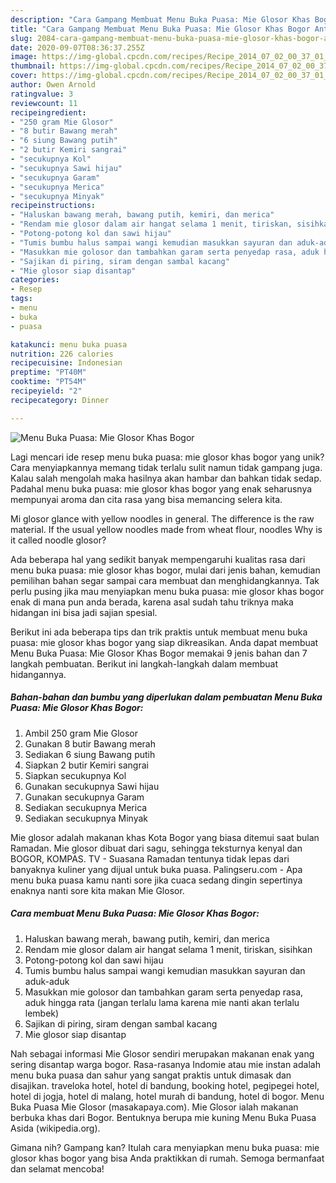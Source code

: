 ```yaml
---
description: "Cara Gampang Membuat Menu Buka Puasa: Mie Glosor Khas Bogor Anti Gagal"
title: "Cara Gampang Membuat Menu Buka Puasa: Mie Glosor Khas Bogor Anti Gagal"
slug: 2084-cara-gampang-membuat-menu-buka-puasa-mie-glosor-khas-bogor-anti-gagal
date: 2020-09-07T08:36:37.255Z
image: https://img-global.cpcdn.com/recipes/Recipe_2014_07_02_00_37_01_824_98dc3fb2a986091cef5a/751x532cq70/menu-buka-puasa-mie-glosor-khas-bogor-foto-resep-utama.jpg
thumbnail: https://img-global.cpcdn.com/recipes/Recipe_2014_07_02_00_37_01_824_98dc3fb2a986091cef5a/751x532cq70/menu-buka-puasa-mie-glosor-khas-bogor-foto-resep-utama.jpg
cover: https://img-global.cpcdn.com/recipes/Recipe_2014_07_02_00_37_01_824_98dc3fb2a986091cef5a/751x532cq70/menu-buka-puasa-mie-glosor-khas-bogor-foto-resep-utama.jpg
author: Owen Arnold
ratingvalue: 3
reviewcount: 11
recipeingredient:
- "250 gram Mie Glosor"
- "8 butir Bawang merah"
- "6 siung Bawang putih"
- "2 butir Kemiri sangrai"
- "secukupnya Kol"
- "secukupnya Sawi hijau"
- "secukupnya Garam"
- "secukupnya Merica"
- "secukupnya Minyak"
recipeinstructions:
- "Haluskan bawang merah, bawang putih, kemiri, dan merica"
- "Rendam mie glosor dalam air hangat selama 1 menit, tiriskan, sisihkan"
- "Potong-potong kol dan sawi hijau"
- "Tumis bumbu halus sampai wangi kemudian masukkan sayuran dan aduk-aduk"
- "Masukkan mie golosor dan tambahkan garam serta penyedap rasa, aduk hingga rata (jangan terlalu lama karena mie nanti akan terlalu lembek)"
- "Sajikan di piring, siram dengan sambal kacang"
- "Mie glosor siap disantap"
categories:
- Resep
tags:
- menu
- buka
- puasa

katakunci: menu buka puasa 
nutrition: 226 calories
recipecuisine: Indonesian
preptime: "PT40M"
cooktime: "PT54M"
recipeyield: "2"
recipecategory: Dinner

---
```



![Menu Buka Puasa: Mie Glosor Khas Bogor](https://img-global.cpcdn.com/recipes/Recipe_2014_07_02_00_37_01_824_98dc3fb2a986091cef5a/751x532cq70/menu-buka-puasa-mie-glosor-khas-bogor-foto-resep-utama.jpg)

Lagi mencari ide resep menu buka puasa: mie glosor khas bogor yang unik? Cara menyiapkannya memang tidak terlalu sulit namun tidak gampang juga. Kalau salah mengolah maka hasilnya akan hambar dan bahkan tidak sedap. Padahal menu buka puasa: mie glosor khas bogor yang enak seharusnya mempunyai aroma dan cita rasa yang bisa memancing selera kita.

Mi glosor glance with yellow noodles in general. The difference is the raw material. If the usual yellow noodles made from wheat flour, noodles Why is it called noodle glosor?

Ada beberapa hal yang sedikit banyak mempengaruhi kualitas rasa dari menu buka puasa: mie glosor khas bogor, mulai dari jenis bahan, kemudian pemilihan bahan segar sampai cara membuat dan menghidangkannya. Tak perlu pusing jika mau menyiapkan menu buka puasa: mie glosor khas bogor enak di mana pun anda berada, karena asal sudah tahu triknya maka hidangan ini bisa jadi sajian spesial.


Berikut ini ada beberapa tips dan trik praktis untuk membuat menu buka puasa: mie glosor khas bogor yang siap dikreasikan. Anda dapat membuat Menu Buka Puasa: Mie Glosor Khas Bogor memakai 9 jenis bahan dan 7 langkah pembuatan. Berikut ini langkah-langkah dalam membuat hidangannya.

<!--inarticleads1-->

##### Bahan-bahan dan bumbu yang diperlukan dalam pembuatan Menu Buka Puasa: Mie Glosor Khas Bogor:

1. Ambil 250 gram Mie Glosor
1. Gunakan 8 butir Bawang merah
1. Sediakan 6 siung Bawang putih
1. Siapkan 2 butir Kemiri sangrai
1. Siapkan secukupnya Kol
1. Gunakan secukupnya Sawi hijau
1. Gunakan secukupnya Garam
1. Sediakan secukupnya Merica
1. Sediakan secukupnya Minyak


Mie glosor adalah makanan khas Kota Bogor yang biasa ditemui saat bulan Ramadan. Mie glosor dibuat dari sagu, sehingga teksturnya kenyal dan BOGOR, KOMPAS. TV - Suasana Ramadan tentunya tidak lepas dari banyaknya kuliner yang dijual untuk buka puasa. Palingseru.com - Apa menu buka puasa kamu nanti sore jika cuaca sedang dingin sepertinya enaknya nanti sore kita makan Mie Glosor. 

<!--inarticleads2-->

##### Cara membuat Menu Buka Puasa: Mie Glosor Khas Bogor:

1. Haluskan bawang merah, bawang putih, kemiri, dan merica
1. Rendam mie glosor dalam air hangat selama 1 menit, tiriskan, sisihkan
1. Potong-potong kol dan sawi hijau
1. Tumis bumbu halus sampai wangi kemudian masukkan sayuran dan aduk-aduk
1. Masukkan mie golosor dan tambahkan garam serta penyedap rasa, aduk hingga rata (jangan terlalu lama karena mie nanti akan terlalu lembek)
1. Sajikan di piring, siram dengan sambal kacang
1. Mie glosor siap disantap


Nah sebagai informasi Mie Glosor sendiri merupakan makanan enak yang sering disantap warga bogor. Rasa-rasanya Indomie atau mie instan adalah menu buka puasa dan sahur yang sangat praktis untuk dimasak dan disajikan. traveloka hotel, hotel di bandung, booking hotel, pegipegei hotel, hotel di jogja, hotel di malang, hotel murah di bandung, hotel di bogor. Menu Buka Puasa Mie Glosor (masakapaya.com). Mie Glosor ialah makanan berbuka khas dari Bogor. Bentuknya berupa mie kuning Menu Buka Puasa Asida (wikipedia.org). 

Gimana nih? Gampang kan? Itulah cara menyiapkan menu buka puasa: mie glosor khas bogor yang bisa Anda praktikkan di rumah. Semoga bermanfaat dan selamat mencoba!
